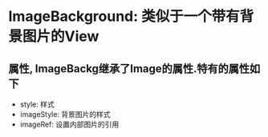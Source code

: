 # ImageBackground: 类似于一个带有背景图片的View

## 属性, ImageBackg继承了Image的属性.特有的属性如下

* style: 样式
* imageStyle: 背景图片的样式
* imageRef: 设置内部图片的引用
